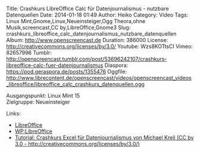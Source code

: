 Title: Crashkurs LibreOffice Calc für Datenjournalismus - nutzbare Datenquellen
Date: 2014-01-18 01:49
Author: Heiko
Category: Video
Tags: Linux Mint,Gnome,Linux,Neueinsteiger,Ogg Theora,ohne Musik,screencast,CC by,LibreOffice,Gnome3
Slug: crashkurs_libreoffice_calc_datenjournalismus_nutzbare_datenquellen
Album: http://www.openscreencast.de
Duration: 386000
License: http://creativecommons.org/licenses/by/3.0/
Youtube: Wzs8KOTtsCI
Vimeo: 82657996
Tumblr: http://openscreencast.tumblr.com/post/53696242107/crashkurs-libreoffice-calc-fuer-datenjournalismus
Diaspora: https://pod.geraspora.de/posts/1355476
Oggfile: http://www.librecontent.de/openscreencast/videos/openscreencast_videos_libreoffice/libreoffice_calc_crashkurs_datenquellen.ogg

Ausgangspunkt: Linux Mint 15  
Zielgruppe: Neueinsteiger  

Links:

  * [LibreOffice](http://de.libreoffice.org/hilfe-kontakt/handbuecher/ "Link zu LibreOffice" )
  * [WP:LibreOffice](http://de.wikipedia.org/wiki/Libreoffice "LibreOffice" )
  * [Tutorial: Crashkurs Excel für Datenjournalismus von Michael Kreil (CC by 3.0 - http://creativecommons.org/licenses/by/3.0/)](http://www.opendatacity.de/tutorial-crashkurs-excel-fur-datenjournalismus/ "opendatacity.de" )

